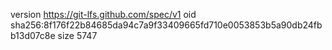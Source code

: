 version https://git-lfs.github.com/spec/v1
oid sha256:8f176f22b84685da94c7a9f33409665fd710e0053853b5a90db24fbb13d07c8e
size 5747
